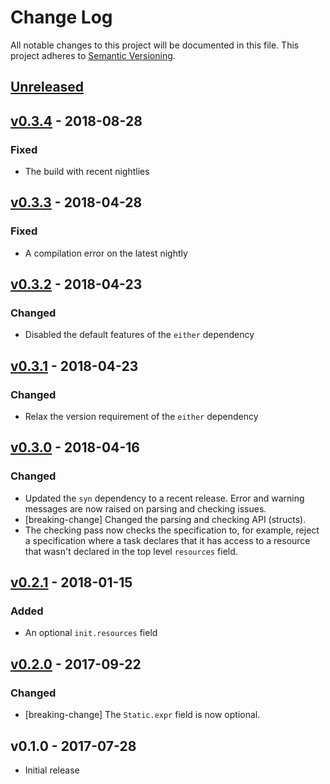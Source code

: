 # Change Log

All notable changes to this project will be documented in this file.
This project adheres to [Semantic Versioning](http://semver.org/).

## [Unreleased]

## [v0.3.4] - 2018-08-28

### Fixed

- The build with recent nightlies

## [v0.3.3] - 2018-04-28

### Fixed

- A compilation error on the latest nightly

## [v0.3.2] - 2018-04-23

### Changed

- Disabled the default features of the `either` dependency

## [v0.3.1] - 2018-04-23

### Changed

- Relax the version requirement of the `either` dependency

## [v0.3.0] - 2018-04-16

### Changed

- Updated the `syn` dependency to a recent release. Error and warning messages are now raised on
  parsing and checking issues.
- [breaking-change] Changed the parsing and checking API (structs).
- The checking pass now checks the specification to, for example, reject a specification where a
  task declares that it has access to a resource that wasn't declared in the top level `resources`
  field.

## [v0.2.1] - 2018-01-15

### Added

- An optional `init.resources` field

## [v0.2.0] - 2017-09-22

### Changed

- [breaking-change] The `Static.expr` field is now optional.

## v0.1.0 - 2017-07-28

- Initial release

[Unreleased]: https://github.com/japaric/rtfm-syntax/compare/v0.3.4...HEAD
[v0.3.4]: https://github.com/japaric/rtfm-syntax/compare/v0.3.3...v0.3.4
[v0.3.3]: https://github.com/japaric/rtfm-syntax/compare/v0.3.2...v0.3.3
[v0.3.2]: https://github.com/japaric/rtfm-syntax/compare/v0.3.1...v0.3.2
[v0.3.1]: https://github.com/japaric/rtfm-syntax/compare/v0.3.0...v0.3.1
[v0.3.0]: https://github.com/japaric/rtfm-syntax/compare/v0.2.1...v0.3.0
[v0.2.1]: https://github.com/japaric/rtfm-syntax/compare/v0.2.0...v0.2.1
[v0.2.0]: https://github.com/japaric/rtfm-syntax/compare/v0.1.0...v0.2.0
